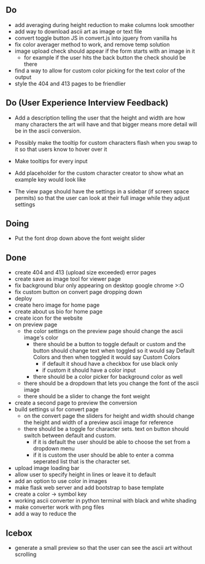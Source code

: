 ## Do
* add averaging during height reduction to make columns look smoother
* add way to download ascii art as image or text file
* convert toggle button JS in convert.js into jquery from vanilla hs
* fix color averager method to work, and remove temp solution
* image upload check should appear if the form starts with an image in it
  * for example if the user hits the back button the check should be there
* find a way to allow for custom color picking for the text color of the output
* style the 404 and 413 pages to be friendlier

## Do (User Experience Interview Feedback)
* Add a description telling the user that the height and width are how many characters the art will have and that bigger means more detail will be in the ascii conversion.

* Possibly make the tooltip for custom characters flash when you swap to it so that users know to hover over it

* Make tooltips for every input

* Add placeholder for the custom character creator to show what an example key would look like

* The view page should have the settings in a sidebar (if screen space permits) so that the user can look at their full image while they adjust settings


## Doing
* Put the font drop down above the font weight slider



## Done
* create 404 and 413 (upload size exceeded) error pages
* create save as image tool for viewer page
* fix background blur only appearing on desktop google chrome >:O
* fix custom button on convert page dropping down
* deploy
* create hero image for home page
* create about us bio for home page
* create icon for the website
* on preview page
  * the color settings on the preview page should change the ascii image's color
    * there should be a button to toggle default or custom and the button should change text when toggled so it would say Default Colors and then when toggled it would say Custom Colors 
      * if default it shoud have a checkbox for use black only
      * if custom it should have a color input
    * there should be a color picker for background color as well
  * there should be a dropdown that lets you change the font of the ascii image
  * there should be a slider to change the font weight
* create a second page to preview the conversion
* build settings ui for convert page
  * on the convert page the sliders for height and width should change the height and width of a preview ascii image for reference
  * there should be a toggle for character sets. text on button should switch between default and custom. 
    * if it is default the user should be able to choose the set from a dropdown menu
    * if it is custom the user should be able to enter a comma seperated list that is the character set.
* upload image loading bar
* allow user to specify height in lines or leave it to default
* add an option to use color in images
* make flask web server and add bootstrap to base template
* create a color -> symbol key
* working ascii converter in python terminal with black and white shading
* make converter work with png files
* add a way to reduce the 

## Icebox
* generate a small preview so that the user can see the ascii art without scrolling